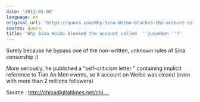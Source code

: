 ```yaml
---
date: '2013-01-09'
language: en
original_url: 'https://quora.com/Why-Sina-Weibo-blocked-the-account-called-zuoyeben/answer/Clément-Renaud'
source: quora
title: 'Why Sina Weibo blocked the account called  ''zuoyeben ''?'
---
```


Surely because he bypass one of the non-written, unknown rules of Sina
censorship :) 
 
More seriously, he published a  "self-criticism letter " containing
implicit  reference to Tian An Men events, so it account on Weibo was
closed (even with more than 2 millions followers) 
 
Source :
[http://chinadigitaltimes.net/chi ...](http://chinadigitaltimes.net/chinese/2012/06/%E5%BE%AE%E5%8D%9A%E7%BA%A2%E4%BA%BA%E4%BD%9C%E4%B8%9A%E6%9C%AC-%E5%9B%A0%E6%82%BC%E5%BF%B5%E5%85%AD%E5%9B%9B%E8%B4%A6%E6%88%B7%E9%81%AD%E5%B0%81%EF%BC%88%E9%99%84%E6%A3%80%E8%AE%A8%E4%B9%A6/?utm_medium=twitter&utm_source=twitterfeed) 
